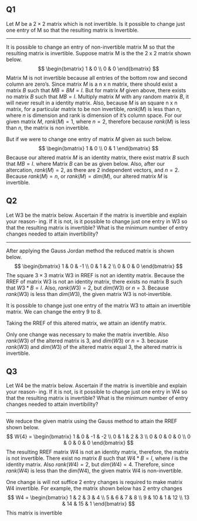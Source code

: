 ## Q1
Let $M$ be a $2×2$ matrix which is not invertible. 
Is it possible to change just one entry of M so that the resulting matrix is Invertible.
***
It is possible to change an entry of non-invertible matrix M so that the resulting matrix is invertible. Suppose matrix M is the the 2 x 2 matrix shown below.
$$
\begin{bmatrix}
1 & 0 \\
0 & 0
\end{bmatrix}
$$
Matrix M is not invertible because all entries of the bottom row and second column are zero’s. Since matrix $M$ is a n x n matrix, there should exist a matrix $B$ such that $MB = BM = I$. But for matrix $M$ given above, there exists no matrix $B$ such that $MB = I$. Multiply matrix $M$ with any random matrix $B$, it will never result in a identity matrix. Also, because $M$ is an square n x n matrix, for a particular matrix to be non invertible, $rank(M)$ is less than $n$, where $n$ is dimension and rank is dimension of it’s column space. For our given matrix $M$, $rank(M) = 1$, where $n = 2$, therefore because $rank(M)$ is less than $n$, the matrix is non invertible.

But if we were to change one entry of matrix $M$ given as such below.
$$
\begin{bmatrix}
1 & 0 \\
0 & 1
\end{bmatrix}
$$
Because our altered matrix $M$ is an identity matrix, there exist matrix $B$ such that $MB = I$. where Matrix $B$ can be as given below. Also, after our altercation, $rank(M) = 2$, as there are $2$ independent vectors, and $n = 2$. Because $rank(M) = n$, or $rank(M) = dim(M)$, our altered matrix $M$ is invertible.

## Q2 
Let W3 be the matrix below. Ascertain if the matrix is invertible and explain your reason- ing. If it is not, is it possible to change just one entry in W3 so that the resulting matrix is invertible? What is the minimum number of entry changes needed to attain invertibility?
***
After applying the Gauss Jordan method the reduced matrix is shown below.
$$
\begin{bmatrix}
1 & 0 & -1 \\
0 & 1 & 2 \\
0 & 0 & 0
\end{bmatrix}
$$
The square $3 \times 3$ matrix W3 in RREF is not an identity matrix. Because the RREF of matrix W3 is not an identity matrix, there exists no matrix B such that $W3 * B = I$. Also, $rank(W3) = 2$, but $dim(W3) \text{ or } n = 3$. Because $rank(W3)$ is less than $dim(W3)$, the given matrix W3 is not-invertible.

It is possible to change just one entry of the matrix W3 to attain an invertible matrix. We can change the entry 9 to 8. 

Taking the RREF of this altered matrix, we attain an identify matrix.

Only one change was necessary to make the matrix invertible. Also $rank(W3)$ of the altered matrix is $3$, and $dim(W3)$ or $n = 3$. because $rank(W3)$ and $dim(W3)$ of the altered matrix equal 3, the altered matrix is invertible.

## Q3
Let W4 be the matrix below. Ascertain if the matrix is invertible and explain your reason- ing. If it is not, is it possible to change just one entry in W4 so that the resulting matrix is invertible? What is the minimum number of entry changes needed to attain invertibility?
***
We reduce the given matrix using the Gauss method to attain the RREF shown below.
$$
W{4} = 
\begin{bmatrix}
1  &  0  &  -1 & -2 \\
0  &  1  &  2  & 3 \\
0  &  0 & 0  & 0 \\
0 & 0 & 0 & 0
\end{bmatrix}
$$
The resulting RREF matrix $W4$ is not an identity matrix, therefore, the matrix is not invertible. There exist no matrix $B$ such that $W4 * B = I$, where $I$ is the identity matrix. Also $rank(W4) = 2$, but $dim(W4) = 4$. Therefore, since $rank(W4)$ is less than the dim(W4), the given matrix W4 is non-invertible.

One change is will not suffice 2 entry changes is required to make matrix W4 invertible. For example, the matrix shown below has 2 entry changes
$$
W4 = 
\begin{bmatrix}
1  &  2  &  3  &  4 \\
5  &  6  &  7  &  8 \\
9  &  10  &  1  &  12 \\
13 & 14 & 15 & 1
\end{bmatrix}
$$
This matrix is invertible